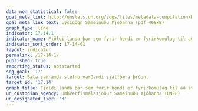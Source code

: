```yaml
---
data_non_statistical: false
goal_meta_link: http://unstats.un.org/sdgs/files/metadata-compilation/Metadata-Goal-17.pdf
goal_meta_link_text: Lýsigögn Sameinuðu Þjóðanna (pdf 468kB)
graph_type: line
indicator: 17.14.1
indicator_name: Fjöldi landa þar sem fyrir hendi er fyrirkomulag til að stuðla að samfellu í stefnum um sjálfbæra þróun.
indicator_sort_order: 17-14-01
layout: indicator
permalink: /17-14-1/
published: true
reporting_status: notstarted
sdg_goal: '17'
target: Bæta samræmda stefnu varðandi sjálfbæra þróun.
target_id: '17.14'
graph_title: Fjöldi landa þar sem fyrir hendi er fyrirkomulag til að stuðla að samfellu í stefnum um sjálfbæra þróun.
un_custodian_agency: Umhverfismálasjóður Sameinuðu Þjóðanna (UNEP)
un_designated_tier: '3'
---
```

